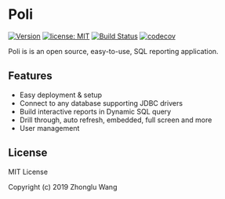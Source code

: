 # Poli

[![Version](https://img.shields.io/badge/Version-0.1.0-0065FF.svg)](#)
[![license: MIT](https://img.shields.io/badge/license-MIT-orange.svg)](https://opensource.org/licenses/MIT)
[![Build Status](https://travis-ci.org/shzlw/poli.svg?branch=master)](https://travis-ci.org/shzlw/poli)
[![codecov](https://codecov.io/gh/shzlw/poli/branch/master/graph/badge.svg)](https://codecov.io/gh/shzlw/poli)

Poli is is an open source, easy-to-use, SQL reporting application.

## Features

* Easy deployment & setup
* Connect to any database supporting JDBC drivers
* Build interactive reports in Dynamic SQL query
* Drill through, auto refresh, embedded, full screen and more
* User management

## License

MIT License

Copyright (c) 2019 Zhonglu Wang